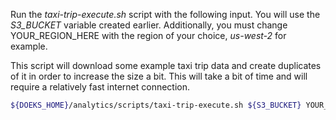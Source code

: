 Run the *taxi-trip-execute.sh* script with the following input. You will use the *S3_BUCKET* variable created earlier. Additionally, you must change YOUR_REGION_HERE with the region of your choice, *us-west-2* for example.

This script will download some example taxi trip data and create duplicates of
it in order to increase the size a bit. This will take a bit of time and will
require a relatively fast internet connection.

```bash
${DOEKS_HOME}/analytics/scripts/taxi-trip-execute.sh ${S3_BUCKET} YOUR_REGION_HERE
```